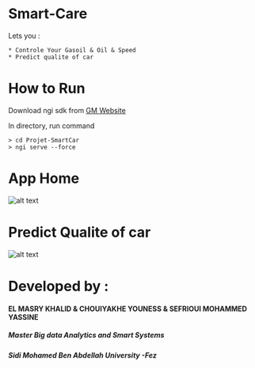 
# Smart-Care

Lets you :
	
	* Controle Your Gasoil & Oil & Speed 
	* Predict qualite of car

# How to Run

Download ngi sdk from [GM Website](https://developer.gm.com/ngi/downloads)

In directory, run command
```
> cd Projet-SmartCar
> ngi serve --force
```

# App Home 

![alt text](hhttps://github.com/ELMASRY1992/SmartCar12/blob/master/Screen/image1.png)


# Predict Qualite of car 

![alt text](https://github.com/akallouch0/SmartCar12blob/master/Screen/image2.png)



# Developed by :
#### EL MASRY KHALID & CHOUIYAKHE YOUNESS & SEFRIOUI MOHAMMED YASSINE 
##### Master Big data Analytics and Smart Systems
##### Sidi Mohamed Ben Abdellah University -Fez
